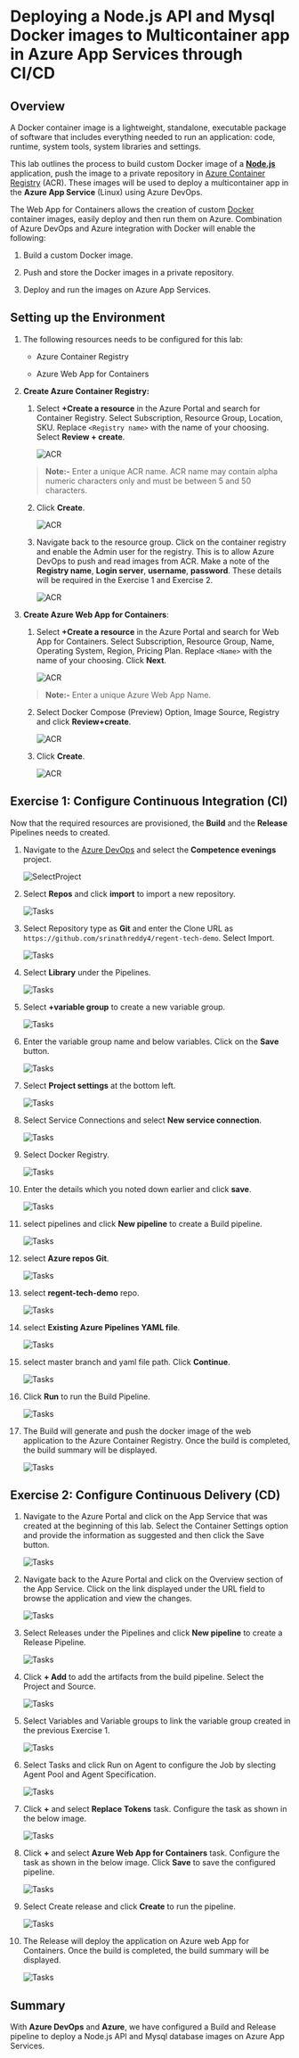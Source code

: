 # Deploying a Node.js API and Mysql Docker images to Multicontainer app in Azure App Services through CI/CD

## Overview

A Docker container image is a lightweight, standalone, executable package of software that includes everything needed to run an application: code, runtime, system tools, system libraries and settings.

This lab outlines the process to build custom Docker image of a [**Node.js**](https://docs.docker.com/language/nodejs/) application, push the image to a private repository in [Azure Container Registry](https://azure.microsoft.com/en-in/services/container-registry/) (ACR). These images will be used to deploy a multicontainer app in the **Azure App Service** (Linux) using Azure DevOps.

The Web App for Containers allows the creation of custom [Docker](https://www.docker.com/what-docker) container images, easily deploy and then run them on Azure. Combination of Azure DevOps and Azure integration with Docker will enable the following:

1. Build a custom Docker image.

1. Push and store the Docker images in a private repository.

1. Deploy and run the images on Azure App Services.


## Setting up the Environment

1. The following resources needs to be configured for this lab:

   * Azure Container Registry

   * Azure Web App for Containers

2. **Create Azure Container Registry:**
    
    1. Select **+Create a resource** in the Azure Portal and search for Container Registry. Select Subscription, Resource Group, Location, SKU. Replace `<Registry name>` with the name of your choosing. Select **Review + create**.
        
       ![ACR](Screenshots/017-CreateContainerRegistry.png)

   > **Note:-**
   > Enter a unique ACR name. ACR name may contain alpha numeric characters only and must be between 5 and 50 characters.
        
    2. Click **Create**.

       ![ACR](Screenshots/018-ClickCreate.png)

    3. Navigate back to the resource group. Click on the container registry and enable the Admin user for the registry. This is to allow Azure DevOps to push and read images from ACR. Make a note of the **Registry name**, **Login server**, **username**, **password**. These details will be required in the Exercise 1 and Exercise 2.

       ![ACR](Screenshots/019-EnableAdminUser.png)


3. **Create Azure Web App for Containers**:
   
   1. Select **+Create a resource** in the Azure Portal and search for Web App for Containers. Select Subscription, Resource Group, Name, Operating System, Region, Pricing Plan. Replace `<Name>` with the name of your choosing. Click **Next**.
      
      ![ACR](Screenshots/020-CreateAppServices..png)

   > **Note:-**
   > Enter a unique Azure Web App Name.

   2. Select Docker Compose (Preview) Option, Image Source, Registry and click **Review+create**.

      ![ACR](Screenshots/021-SelectDockerCompose.png)

   3. Click **Create**.

      ![ACR](Screenshots/022-ClickCreate.png)


## Exercise 1: Configure Continuous Integration (CI)

Now that the required resources are provisioned, the **Build** and the **Release** Pipelines needs to created.

1. Navigate to the [Azure DevOps](https://dev.azure.com/RegentQuality/) and select the **Competence evenings** project.

   ![SelectProject](Screenshots/001-SelectProject.png)
   
1. Select **Repos** and click **import** to import a new repository.

   ![Tasks](Screenshots/002-SelectRepos.png)

1. Select Repository type as **Git** and enter the Clone URL as `https://github.com/srinathreddy4/regent-tech-demo`. Select Import.

   ![Tasks](Screenshots/003-EnterCloneURL.png)

1. Select **Library** under the Pipelines.

   ![Tasks](Screenshots/004-SelectPipelinesLibrary.png)

1. Select **+variable group** to create a new variable group.

   ![Tasks](Screenshots/005-SelectVariableGroup.png)

1. Enter the variable group name and below variables. Click on the **Save** button.

   ![Tasks](Screenshots/006-EnterVariableGroupNames.png)

1. Select **Project settings** at the bottom left.

   ![Tasks](Screenshots/007-SelectProjectSettings.png)

1. Select Service Connections and select **New service connection**.

   ![Tasks](Screenshots/008-SelectServiceConnections.png)

1. Select Docker Registry.

   ![Tasks](Screenshots/009-SelectDockerRegistry.png)

1. Enter the details which you noted down earlier and click **save**.

   ![Tasks](Screenshots/010-EnterDetailsAndClickSave.png)

1. select pipelines and click **New pipeline** to create a Build pipeline.

   ![Tasks](Screenshots/011-SelectPipelineAndNewPipeline.png)

1. select **Azure repos Git**.

   ![Tasks](Screenshots/012-SelectAzureReposGit.png)

1. select **regent-tech-demo** repo.

   ![Tasks](Screenshots/013-SelectRegenttechdemoRepo.png)

1. select **Existing Azure Pipelines YAML file**.

   ![Tasks](Screenshots/014-SelectAzurePipelineYamlFile.png)

1. select master branch and yaml file path. Click **Continue**.

   ![Tasks](Screenshots/015-SelectBranchPathContinue.png)

1. Click **Run** to run the Build Pipeline.

   ![Tasks](Screenshots/016-ClickRun.png)

1. The Build will generate and push the docker image of the web application to the Azure Container Registry. Once the build is completed, the build summary will be displayed.

   ![Tasks](Screenshots/023-BuildPipelineSuccess.png)


## Exercise 2: Configure Continuous Delivery (CD)


1. Navigate to the Azure Portal and click on the App Service that was created at the beginning of this lab. Select the Container Settings option and provide the information as suggested and then click the Save button.

   ![Tasks](Screenshots/pushbuild5.png)

1. Navigate back to the Azure Portal and click on the Overview section of the App Service. Click on the link displayed under the URL field to browse the application and view the changes.

   ![Tasks](Screenshots/pushbuild5.png)

1. Select Releases under the Pipelines and click **New pipeline** to create a Release Pipeline.

   ![Tasks](Screenshots/024-SelectReleasesNewPipeline.png)

1. Click **+ Add** to add the artifacts from the build pipeline. Select the Project and Source.

   ![Tasks](Screenshots/025-SelectArtificatFromBuild.png)

1. Select Variables and Variable groups to link the variable group created in the previous Exercise 1.

   ![Tasks](Screenshots/026-LinkVariableGroup.png)

1. Select Tasks and click Run on Agent to configure the Job by slecting Agent Pool and Agent Specification. 

   ![Tasks](Screenshots/027-SelectAgentPool.png)

1. Click **+** and select **Replace Tokens** task. Configure the task as shown in the below image.

   ![Tasks](Screenshots/028-AddReplaceTokens.png)

1. Click **+** and select  **Azure Web App for Containers** task. Configure the task as shown in the below image. Click **Save** to save the configured pipeline.

   ![Tasks](Screenshots/029-SelectSubscriptionSave.png)

1. Select Create release and click **Create** to run the pipeline.

   ![Tasks](Screenshots/030-CreateRelease.png)

1. The Release will deploy the application on Azure web App for Containers. Once the build is completed, the build summary will be displayed.

   ![Tasks](Screenshots/031-ReleaseSuccess.png)

## Summary

With **Azure DevOps** and **Azure**, we have configured a Build and Release pipeline to deploy a Node.js API and Mysql database images on Azure App Services.
